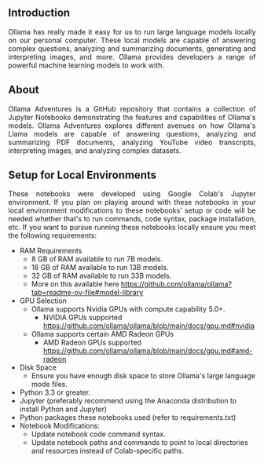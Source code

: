 ## Introduction

<p align="justify">
Ollama has really made it easy for us to run large language models locally on our personal computer. These local models are capable of answering
complex questions, analyzing and summarizing documents, generating and interpreting images, and more. Ollama provides developers a range of powerful
machine learning models to work with.
</p>

## About
<p align="justify">
Ollama Adventures is a GitHub repository that contains a collection of Jupyter Notebooks demonstrating the features and capabilities of Ollama's models.
Ollama Adventures explores different avenues on how Ollama's Llama models are capable of answering questions, analyzing and summarizing PDF documents, analyzing
YouTube video transcripts, interpreting images, and analyzing complex datasets. 
</p>

## Setup for Local Environments
<p align="justify">
These notebooks were developed using Google Colab's Jupyter environment. If you plan on playing around with these notebooks in your local environment modifications to these notebooks' setup or code will be needed whether that's to run commands, code syntax, package installation, etc. If you want to pursue running these notebooks locally ensure you meet the following requirements:
</p>

  * RAM Requirements
    * 8 GB of RAM available to run 7B models.
    * 16 GB of RAM available to run 13B models.
    * 32 GB of RAM available to run 33B models.
    * More on this available here https://github.com/ollama/ollama?tab=readme-ov-file#model-library
  * GPU Selection
    * Ollama supports Nvidia GPUs with compute capability 5.0+.
      * NVIDIA GPUs supported https://github.com/ollama/ollama/blob/main/docs/gpu.md#nvidia
    * Ollama supports certain AMD Radeon GPUs
      * AMD Radeon GPUs supported https://github.com/ollama/ollama/blob/main/docs/gpu.md#amd-radeon
  * Disk Space
    * Ensure you have enough disk space to store Ollama's large language mode files.
  * Python 3.3 or greater.
  * Jupyter (preferably recommend using the Anaconda distribution to install Python and Jupyter)
  * Python packages these notebooks used (refer to requirements.txt)
  * Notebook Modifications:
    * Update notebook code command syntax.
    * Update notebook paths and commands to point to local directories and resources instead of Colab-specific paths.
    

  
    
